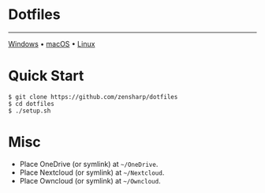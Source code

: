 # Dotfiles

---

[Windows](/playbooks/windows-setup.md)  •  [macOS](/os/macos.md)  •  [Linux](/os/linux)

# Quick Start
```
$ git clone https://github.com/zensharp/dotfiles
$ cd dotfiles
$ ./setup.sh
```

# Misc
* Place OneDrive (or symlink) at `~/OneDrive`.
* Place Nextcloud (or symlink) at `~/Nextcloud`.
* Place Owncloud (or symlink) at `~/Owncloud`.
